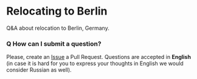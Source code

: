 # Relocating to Berlin
Q&amp;A about relocation to Berlin, Germany.

### Q How can I submit a question?

Please, create an [Issue](https://github.com/azproduction/relocating-to-berlin/issues/new) a Pull Request. 
Questions are accepted in **English** (in case it is hard for you to express your thoughts in English we would consider Russian as well).
